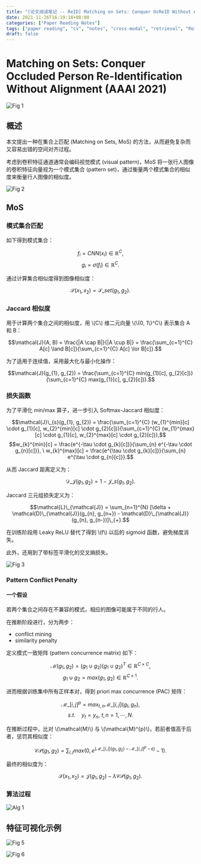 ```yaml
---
title: "[论文阅读笔记 -- ReID] Matching on Sets: Conquer OcReID Without Alignment (AAAI 2021)"
date: 2021-11-26T16:19:18+08:00
categories: ["Paper Reading Notes"]
tags: ["paper reading", "cv", "notes", "cross-modal", "retrieval", "ReID", "occuluded"]
draft: false
---
```


# Matching on Sets: Conquer Occluded Person Re-Identification Without Alignment (AAAI 2021)

![Fig 1](/images/2021/PRN126/1.png)

## 概述

本文提出一种在集合上匹配 (Matching on Sets, MoS) 的方法，从而避免复杂而又容易出错的空间对齐过程。  

考虑到卷积特征通道通常会编码视觉模式 (visual pattern)，MoS 将一张行人图像的卷积特征向量视为一个模式集合 (pattern set)，通过衡量两个模式集合的相似度来衡量行人图像的相似度。  

![Fig 2](/images/2021/PRN126/2.png)

## MoS

### 模式集合匹配

如下得到模式集合：  

$$f_{i} = CNN(x_{i}) \in \mathbb{R}^C,$$
$$g_{i} = \sigma(f_{i}) \in \mathbb{R}^{C}.$$

通过计算集合相似度得到图像相似度：  

$$\mathcal{S}(x_{1}, x_{2}) = \mathcal{S}\_{set}(g_{1}, g_{2}).$$

### Jaccard 相似度

用于计算两个集合之间的相似度，用 \\(C\\) 维二元向量 \\(\\{0, 1\\}^C\\) 表示集合 A 和 B：  

$$\mathcal{J}(A, B) = \frac{|A \cap B|}{|A \cup B|} = \frac{\sum_{c=1}^{C} A[c] \land B[c]}{\sum_{c=1}^{C} A[c] \lor B[c]}.$$

为了适用于连续值，采用最大化与最小化操作：  

$$\mathcal{J}(g_{1}, g_{2}) = \frac{\sum_{c=1}^{C} min(g_{1}[c], g_{2}[c])}{\sum_{c=1}^{C} max(g_{1}[c], g_{2}[c])}.$$

### 损失函数

为了平滑化 min/max 算子，进一步引入 Softmax-Jaccard 相似度：  

$$\mathcal{J}\_{s}(g_{1}, g_{2}) = \frac{\sum_{c=1}^{C} (w_{1}^{min}[c] \cdot g_{1}[c], w_{2}^{min}[c] \cdot g_{2}[c])}{\sum_{c=1}^{C} (w_{1}^{max}[c] \cdot g_{1}[c], w_{2}^{max}[c] \cdot g_{2}[c])},$$
$$w_{k}^{min}[c] = \frac{e^{-\tau \cdot g_{k}[c]}}{\sum_{n} e^{-\tau \cdot g_{n}[c]}}, \ w_{k}^{max}[c] = \frac{e^{\tau \cdot g_{k}[c]}}{\sum_{n} e^{\tau \cdot g_{n}[c]}}.$$

从而 Jaccard 距离定义为：  

$$\mathcal{D}\_{\mathcal{J}}(g_{1}, g_{2}) = 1 - \mathcal{J}\_{s}(g_{1}, g_{2}).$$

Jaccard 三元组损失定义为：  

$$\mathcal{L}\_{\mathcal{J}} = \sum_{n=1}^{N} [\delta + \mathcal{D}\_{\mathcal{J}}(g_{n}, g_{n+}) - \mathcal{D}\_{\mathcal{J}}(g_{n}, g_{n-})]\_{+}.$$

在训练阶段用 Leaky ReLU 替代了得到 \\(f\\) 以后的 sigmoid 函数，避免梯度消失。  

此外，还用到了带标签平滑化的交叉熵损失。  

![Fig 3](/images/2021/PRN126/3.png)

### Pattern Conflict Penalty

#### 一个假设

若两个集合之间存在不兼容的模式，相应的图像可能属于不同的行人。  

在推断阶段进行，分为两步：  
+ conflict mining
+ similarity penalty

定义模式一致矩阵 (pattern concurrence matrix) 如下：  

$$\mathcal{M}(g_{1}, g_{2}) = (g_{1} \cup g_{2})(g_{1} \cup g_{2})^T \in \mathbb{R}^{C \times C},$$
$$g_{1} \cup g_{2} = max(g_{1}, g_{2}) \in \mathbb{R}^{C \times 1}.$$

进而根据训练集中所有正样本对，得到 priori max concurrence (PAC) 矩阵：  

$$\mathcal{M}\_{[i, j]}^{p} = max_{t, n} \mathcal{M}\_{[i, j]} (g_{t}, g_{n}),$$
$$s.t. \quad y_{t} = y_{n}, \ t,n = 1, \cdots, N.$$

在推断过程中，比对 \\(\mathcal{M}\\) 与 \\(\mathcal{M}^{p}\\)，若前者值高于后者，惩罚其相似度：  

$$\mathcal{CP}(g_{1}, g_{2}) = \sum_{i, j} max(0, e^{(\mathcal{M}\_{[i, j]} (g_{1}, g_{2}) - \mathcal{M}\_{[i, j]}^{p} - \epsilon)} - 1).$$

最终的相似度为：  

$$\mathcal{S}(x_{1}, x_{2}) = \mathcal{J}(g_{1}, g_{2}) - \lambda \mathcal{CP}(g_{1}, g_{2}).$$

### 算法过程

![Alg 1](/images/2021/PRN126/A1.png)

## 特征可视化示例

![Fig 5](/images/2021/PRN126/5.png)

![Fig 6](/images/2021/PRN126/6.png)
